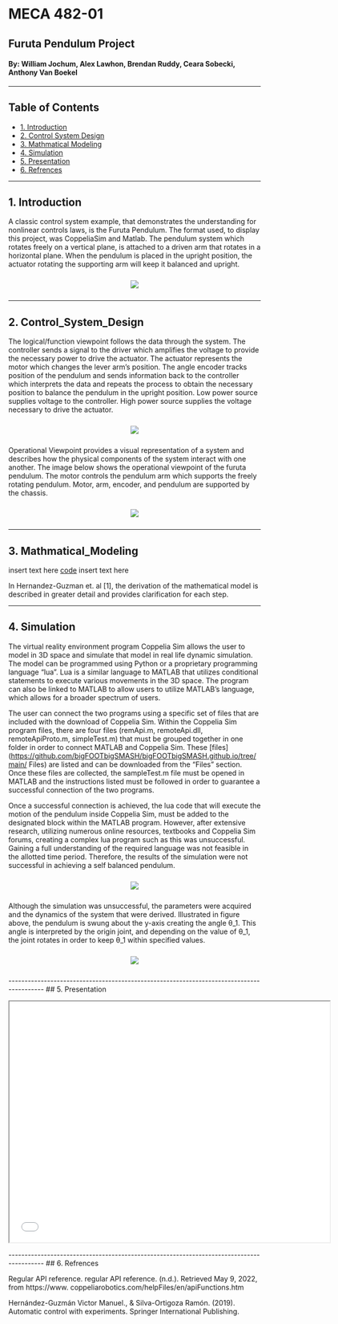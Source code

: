 # MECA 482-01 
  
##  Furuta Pendulum Project
  
####  By: William Jochum, Alex Lawhon, Brendan Ruddy, Ceara Sobecki, Anthony Van Boekel
-----------------------------------------------------------------------------------------
## Table of Contents
- [1. Introduction](#1-Introduction)
- [2. Control System Design](#2-Control_System_Design)
- [3. Mathmatical Modeling](#3-Mathmatical_Modeling)
- [4. Simulation](#4-Simulation)
- [5. Presentation](#5-Presentation)
- [6. Refrences](#6-Refrences)

-----------------------------------------------------------------------------------------
## 1. Introduction

A classic control system example, that demonstrates the understanding for nonlinear controls laws, is the 
Furuta Pendulum.
The format used, to display this project, was CoppeliaSim and Matlab. The pendulum system which rotates 
freely on a vertical plane, is attached to a driven arm that rotates in a horizontal plane. When the 
pendulum is placed in the upright position, the actuator rotating the supporting arm will keep it 
balanced and upright. 


<p align = "center">
  <img src = "Images/Capabilities_Database.PNG" style="margin:10px 10px">
</p>

-----------------------------------------------------------------------------------------
## 2. Control_System_Design

The logical/function viewpoint follows the data through the system. The controller sends a signal to the 
driver which amplifies the voltage to provide the necessary power to drive the actuator. The actuator 
represents the motor which changes the lever arm’s position. The angle encoder tracks position of the 
pendulum and sends information back to the controller which interprets the data and repeats the process 
to obtain the necessary position to balance the pendulum in the upright position. Low power source 
supplies voltage to the controller. High power source supplies the voltage necessary to drive the 
actuator.


<p align = "center">
  <img src = "Images/Logical.png" style="margin:10px 10px">
</p>

Operational Viewpoint provides a visual representation of a system and describes how the physical 
components of the system interact with one another. The image below shows the operational viewpoint of 
the furuta pendulum. The motor controls the pendulum arm which supports the freely rotating pendulum. 
Motor, arm, encoder, and pendulum are supported by the chassis.

<p align = "center">
  <img src = "Images/Operational.png" style="margin:10px 10px">
</p>

-----------------------------------------------------------------------------------------
## 3. Mathmatical_Modeling

insert text here
 [code](MECA_482_Project_Code.m) 
 insert text here
 
  In Hernandez-Guzman et. al [1], the derivation of the mathematical model is described in greater detail and provides clarification for each step.

-----------------------------------------------------------------------------------------
## 4. Simulation

The virtual reality environment program Coppelia Sim allows the user to model in 3D space and simulate 
that model in real life dynamic simulation. The model can be programmed using Python or a proprietary 
programming language “lua”. Lua is a similar language to MATLAB that utilizes conditional statements to 
execute various movements in the 3D space. The program can also be linked to MATLAB to allow users to 
utilize MATLAB’s language, which allows for a broader spectrum of users. 

The user can connect the two programs using a specific set of  files that are included with the download 
of Coppelia Sim. Within the Coppelia Sim program files, there are four files (remApi.m, remoteApi.dll, 
remoteApiProto.m, simpleTest.m) that must be grouped together in one folder in order to connect MATLAB 
and Coppelia Sim. These [files](https://github.com/bigFOOTbigSMASH/bigFOOTbigSMASH.github.io/tree/main/
Files) are listed and can be downloaded from the “Files” section. Once these files are collected, the 
sampleTest.m file must be opened in MATLAB and the instructions listed must be followed in order to 
guarantee a successful connection of the two programs. 

Once a successful connection is achieved, the lua code that will execute the motion of the pendulum 
inside Coppelia Sim, must be added to the designated block within the MATLAB program. However, after 
extensive research, utilizing numerous online resources, textbooks and Coppelia Sim forums, creating a 
complex lua program such as this was unsuccessful. Gaining a full understanding of the required language 
was not feasible in the allotted time period. Therefore, the results of the simulation were not 
successful in achieving a self balanced pendulum.

<p align = "center">
  <img src = "Images/FBD_Furuta.png" style="margin:10px 10px">
</p>

Although the simulation was unsuccessful, the parameters were acquired and the dynamics of the system 
that were derived. Illustrated in figure above, the pendulum is swung about the y-axis creating the angle 
θ_1. This angle is interpreted by the origin joint, and depending on the value of θ_1, the joint rotates 
in order to keep θ_1 within specified values. 


<p align = "center">
  <img src = "Images/Matlab_results.png" style="margin:10px 10px">
</p>
-----------------------------------------------------------------------------------------
## 5. Presentation

<p align = "center">
  <iframe src="presentation/Furuta Pendulum Sim.mp4" width="640" height="480" allow="autoplay"> </iframe>
</p>
-----------------------------------------------------------------------------------------
## 6. Refrences
 
Regular API reference. regular API reference. (n.d.). Retrieved May 9, 2022, from https://www.
coppeliarobotics.com/helpFiles/en/apiFunctions.htm 

Hernández-Guzmán Victor Manuel., & Silva-Ortigoza Ramón. (2019). Automatic control with experiments. 
Springer International Publishing. 
